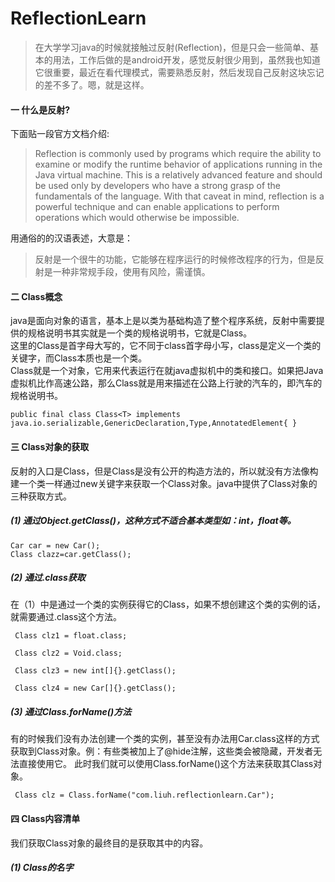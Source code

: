 # ReflectionLearn
>在大学学习java的时候就接触过反射(Reflection)，但是只会一些简单、基本的用法，工作后做的是android开发，感觉反射很少用到，虽然我也知道它很重要，最近在看代理模式，需要熟悉反射，然后发现自己反射这块忘记的差不多了。嗯，就是这样。

#### 一 什么是反射?
下面贴一段官方文档介绍:
>Reflection is commonly used by programs which require the ability to examine or modify the runtime behavior of applications running in the Java virtual machine. This is a relatively advanced feature and should be used only by developers who have a strong grasp of the fundamentals of the language. With that caveat in mind, reflection is a powerful technique and can enable applications to perform operations which would otherwise be impossible.<br>

用通俗的的汉语表述，大意是：

>反射是一个很牛的功能，它能够在程序运行的时候修改程序的行为，但是反射是一种非常规手段，使用有风险，需谨慎。

#### 二 Class概念
java是面向对象的语言，基本上是以类为基础构造了整个程序系统，反射中需要提供的规格说明书其实就是一个类的规格说明书，它就是Class。<br>
这里的Class是首字母大写的，它不同于class首字母小写，class是定义一个类的关键字，而Class本质也是一个类。<br>
Class就是一个对象，它用来代表运行在就java虚拟机中的类和接口。如果把Java虚拟机比作高速公路，那么Class就是用来描述在公路上行驶的汽车的，即汽车的规格说明书。

    public final class Class<T> implements java.io.serializable,GenericDeclaration,Type,AnnotatedElement{ }
  
#### 三 Class对象的获取
反射的入口是Class，但是Class是没有公开的构造方法的，所以就没有方法像构建一个类一样通过new关键字来获取一个Class对象。java中提供了Class对象的三种获取方式。

##### (1) 通过Object.getClass()，这种方式不适合基本类型如：int，float等。

    Car car = new Car();
    Class clazz=car.getClass();
    
##### (2) 通过.class获取
在（1）中是通过一个类的实例获得它的Class，如果不想创建这个类的实例的话，就需要通过.class这个方法。

     Class clz1 = float.class;

     Class clz2 = Void.class;

     Class clz3 = new int[]{}.getClass();

     Class clz4 = new Car[]{}.getClass();
     
##### (3) 通过Class.forName()方法
有的时候我们没有办法创建一个类的实例，甚至没有办法用Car.class这样的方式获取到Class对象。例：有些类被加上了@hide注解，这些类会被隐藏，开发者无法直接使用它。
此时我们就可以使用Class.forName()这个方法来获取其Class对象。

     Class clz = Class.forName("com.liuh.reflectionlearn.Car");
     
#### 四 Class内容清单
我们获取Class对象的最终目的是获取其中的内容。
##### (1) Class的名字

